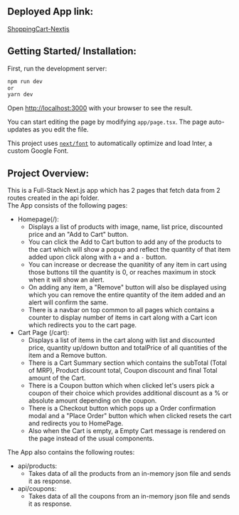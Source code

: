 ## Deployed App link:
[ShoppingCart-Nextjs](https://shopping-cart-nextjs-pied.vercel.app/)

## Getting Started/ Installation:

First, run the development server:

```bash
npm run dev
or
yarn dev
```

Open [http://localhost:3000](http://localhost:3000) with your browser to see the result.

You can start editing the page by modifying `app/page.tsx`. The page auto-updates as you edit the file.

This project uses [`next/font`](https://nextjs.org/docs/basic-features/font-optimization) to automatically optimize and load Inter, a custom Google Font.

## Project Overview:
This is a Full-Stack Next.js app which has 2 pages that fetch data from 2 routes created in the api folder.
<br/>
The App consists of the following pages:
* Homepage(/):
  * Displays a list of products with image, name, list price, discounted price and an "Add to Cart" button.
  * You can click the Add to Cart button to add any of the products to the cart which will show a popup and reflect the quantity of that item added upon click along with a `+` and a `-` button.
  * You can increase or decrease the quanitity of any item in cart using those buttons till the quantity is 0, or reaches maximum in stock when it will show an alert.
  * On adding any item, a "Remove" button will also be displayed using which you can remove the entire quantity of the item added and an alert will confirm the same.
  * There is a navbar on top common to all pages which contains a counter to display number of items in cart along with a Cart icon which redirects you to the cart page.
* Cart Page (/cart):
  * Displays a list of items in the cart along with list and discounted price, quantity up/down button and totalPrice of all quantities of the item and a Remove button.
  * There is a Cart Summary section which contains the subTotal (Total of MRP), Product discount total, Coupon discount and final Total amount of the Cart. 
  * There is a Coupon button which when clicked let's users pick a coupon of their choice which provides additional discount as a % or absolute amount depending on the coupon.
  * There is a Checkout button which pops up a Order confirmation modal and a "Place Order" button which when clicked resets the cart and redirects you to HomePage.
  * Also when the Cart is empty, a Empty Cart message is rendered on the page instead of the usual components.

The App also contains the following routes:
* api/products:
  * Takes data of all the products from an in-memory json file and sends it as response.
* api/coupons:
  * Takes data of all the coupons from an in-memory json file and sends it as response. 

